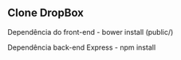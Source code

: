 ## Clone DropBox 


Dependência do front-end
    - bower install (public/)

Dependência back-end Express
    - npm install
